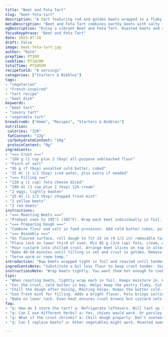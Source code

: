 ```yaml
---
title: "Beet and Feta Tart"
slug: "beet-feta-tart"
description: "A tart featuring red and golden beets wrapped in a flaky crust, combined with creamy feta and fresh herbs. Uses a buttery pastry base with a rich custard of cream and eggs, finished with a sprinkle of mint. Roasting wrapped beets until tender, then slicing to create a color-contrast pattern. Blending the crust dough with less water and cold butter for flakiness. Baking till set and slightly browned. Serve warm or at room temperature."
metaDescription: "Beet and Feta Tart combines earthy beets with salty feta in a flaky pastry. Perfect for any gathering, serve warm or at room temperature."
ogDescription: "Enjoy a vibrant Beet and Feta Tart. Roasted beets and creamy feta contrast beautifully. Serve at parties or family meals for a fancy touch."
focusKeyphrase: "Beet and Feta Tart"
date: 2025-07-20
draft: false
image: beet-feta-tart.jpg
author: "Kate"
prepTime: PT35M
cookTime: PT1H20M
totalTime: PT1H55M
recipeYield: "8 servings"
categories: ["Starters & Nibbles"]
tags:
- "vegetarian"
- "French-inspired"
- "tart recipe"
- "beet dish"
keywords:
- "beet tart"
- "savory tart"
- "vegetable tart"
breadcrumb: ["Home", "Recipes", "Starters & Nibbles"]
nutrition: 
 calories: "320"
 fatContent: "22g"
 carbohydrateContent: "20g"
 proteinContent: "9g"
ingredients:
- "=== Crust ==="
- "160 g (1 cup plus 2 tbsp) all-purpose unbleached flour"
- "Pinch of salt"
- "95 g (7 tbsp) unsalted cold butter, cubed"
- "25 ml (1 1/2 tbsp) iced water, plus extra if needed"
- "=== Filling ==="
- "110 g (1 cup) feta cheese diced"
- "280 ml (1 cup plus 2 tbsp) 12% cream"
- "2 eggs, lightly beaten"
- "25 ml (1 1/2 tbsp) chopped fresh mint"
- "2 yellow beets"
- "2 red beets"
instructions:
- "=== Roasting Beets ==="
- "Preheat oven to 195°C (385°F). Wrap each beet individually in foil. Roast on middle rack about 1 hour 10 minutes until tender when pierced. Let cool slightly. Peel skins off, slice about 4 mm (1/6 inch) thick. Reserve."
- "=== Preparing Dough ==="
- "Combine flour and salt in food processor. Add cold butter cubes, pulse briefly until butter peas-sized. Gradually add iced water, pulse until dough just comes together. If too dry, add water sparingly by teaspoon. Remove dough, form into disc."
- "=== Assembly ==="
- "On floured surface, roll dough to fit 24 cm (9 1/2 in) removable tart pan. Gently press dough into pan. Chill in fridge 25 minutes."
- "Place rack on lower third of oven. Mix 85 g (3/4 cup) feta, cream, eggs, and mint in bowl. Season with pepper and small amount of salt."
- "Pour custard into chilled crust. Arrange beet slices on top in alternating pattern, overlapping slightly to form a design. Sprinkle remaining feta over beets."
- "Bake 40-50 minutes until filling is set and crust is golden. Remove. Cool 10 minutes before slicing."
- "Serve warm or room temp."
introduction: "Raw beets wrapped tight in foil and roasted until tender, dark red and yellow intensify. You get a color pop slicing thin. Creamy custard holds feta chunks with mint for fresh brightness. Crust lighter on flour, keeps rich butter for flake but not too heavy. Cool dough cold, quick roll, pressed into pan. Bake lower rack for even heat around custard without burning edges too much. Patterned beets on top, alternating red and gold. Silky smooth custard settles around cubes of salty cheese. Slice and serve warm or cool off for a slightly firmer texture. Ends up earthy, salty, fresh, and rich. No extra fuss needed."
ingredientsNote: "Substitute a bit less flour to keep crust tender. Use iced water to stop butter melting prematurely. Butter cold, cubed. If you lack a food processor, rub butter into flour quickly by hand and add water until dough clings. Mint replaces the original chive for a fresh, slightly cooling contrast to beets and feta. Cream at 12% fat gives a less dense, lighter filling than higher fat creams. Adjust beet size for uniform slices. Leave skin on till after cooking makes peeling easy. Red and yellow beets give visual contrast - can swap yellow for chioggia if available for stripe effect."
instructionsNote: "Wrap beets tightly. You want them hot enough to cook through without drying or burning. Watch time, vary depending on beet size. Use foil to keep moisture in. Cool partially before peeling, skins slip off with gentle rub. Dough mixing fast to keep butter bits intact. Water just enough for dough to hold but not sticky. Chill dough to rest gluten and chill butter again before baking to prevent shrinking. Bake tart on lower rack to brown crust bottom crisply without burning custard on top. Arrange beet slices over topping in pattern quickly before custard thickens. Bake uncovered, watch firmness, should jiggle slightly but not liquidy. Rest to set cream custard perfectly."
tips:
- "When roasting beets, tightly wrap each in foil. Keeps moisture in. Watch the time. Size affects cooking. Bigger beets take longer. Check tenderness before removing."
- "For the crust, cold butter is key. Helps keep the pastry flaky. Cut into cubes. Use less flour for tenderness. Iced water prevents butter from melting."
- "Chill the dough after mixing. Resting helps. Keeps the butter cold. Roll on a floured surface for non-stick. Shape quickly to avoid warming up the dough."
- "Use fresh mint for filling. Adds a bright flavor. Feta brings saltiness. Adjust amounts as desired. Season filling well. Too little can make it bland."
- "Bake on lower rack. Even heat ensures crust browns but custard sets right. Keep an eye on color. Should jiggle slightly when done. Let cool before slicing."
faq:
- "q: How do I store the tart? a: Refrigerate leftovers. Will last up to three days. Can reheat in the oven. Use low heat to avoid drying."
- "q: Can I use different herbs? a: Yes, chives would work. Or parsley. Each adds its flavor. Experiment but keep balance with feta."
- "q: What if the crust shrinks? a: Chill dough properly. Don’t overwork it. If it does shrink, press back down gently after baking."
- "q: Can I replace beets? a: Other vegetables might work. Roasted sweet potatoes, zucchini. Texture will differ. Adjust cooking times as needed."

---
```

